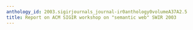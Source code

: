 ```yaml
---
anthology_id: 2003.sigirjournals_journal-ir0anthology0volumeA37A2.5
title: Report on ACM SIGIR workshop on "semantic web" SWIR 2003
---
```

